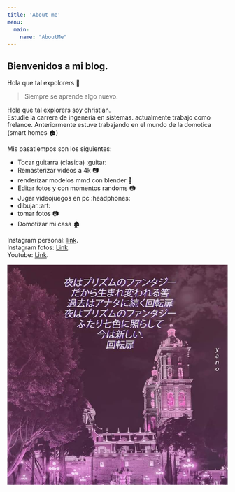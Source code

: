 ```yaml
---
title: 'About me'
menu:
  main:
    name: "AboutMe"
---
```


## Bienvenidos a mi blog.

Hola que tal expolorers 🤩

> Siempre se aprende algo nuevo.

Hola que tal explorers soy christian.  
Estudie la carrera de ingeneria en sistemas. actualmente trabajo como frelance. 
Anteriormente estuve trabajando en el mundo de la domotica (smart homes 🏚️)


Mis pasatiempos son los siguientes:

<ul>
  <li> Tocar guitarra (clasica) :guitar:
  <li> Remasterizar videos a 4k  📷
  <li> renderizar modelos mmd con blender 🤖
  <li> Editar fotos y con momentos randoms 📷
  <li> Jugar videojuegos en pc :headphones:
  <li> dibujar.:art:
  <li> tomar fotos 📷
  <li> Domotizar mi casa 🏚️
 </ul>
 
Instagram personal: [link](https://www.instagram.com/christian.de.martino/). <br>
Instagram fotos: [Link](https://www.instagram.com/yanothecatrandom/). <br>
Youtube: [Link](https://www.youtube.com/channel/UCggXbr1RsEMFuh3sSjP7AIw).
 
![Drag Racing](https://raw.githubusercontent.com/ChristianDeM/my_launchx_blog/dfb12aecf25e298de1d867b66f56219d0c51022b/themes/hugo-winston-theme/images/photo1.jpg)

    

 

 
    
